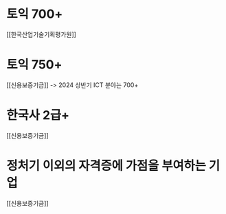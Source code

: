# 토익 700+
[[한국산업기술기획평가원]]

# 토익 750+
[[신용보증기금]] -> 2024 상반기 ICT 분야는 700+

# 한국사 2급+
[[신용보증기금]]


# 정처기 이외의 자격증에 가점을 부여하는 기업
[[신용보증기금]]